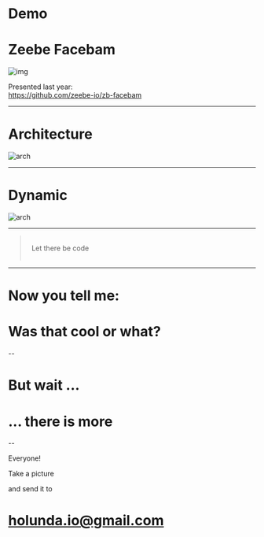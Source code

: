 # Demo
# Zeebe Facebam

![img](images/process.png) <!-- .element: style="width:800px" -->

Presented last year: <br/> 
https://github.com/zeebe-io/zb-facebam

<!-- .slide: data-background="#EEE" -->

---

# Architecture

![arch](images/zeebe-arch.png) <!-- .element: style="width:900px" -->

---

# Dynamic

![arch](images/zeebe-dynamic.png) <!-- .element: style="width:850px" -->

---

> 
> <br>&nbsp;    Let there be code<br>
> &nbsp;         &nbsp;


<!-- .slide: data-background="images/idea-screen.png" data-state="img-full" -->

---

# Now you tell me:
# Was that cool or what? <!-- .element: class="fragment no-border" -->

--

# But wait ...
# ... there is more <!-- .element: class="fragment no-border" -->

--

Everyone!<p> 
Take a picture <p> <!-- .element: class="fragment no-border" -->
and send it to <p>

# holunda.io@gmail.com <!-- .element: class="fragment no-border" -->

